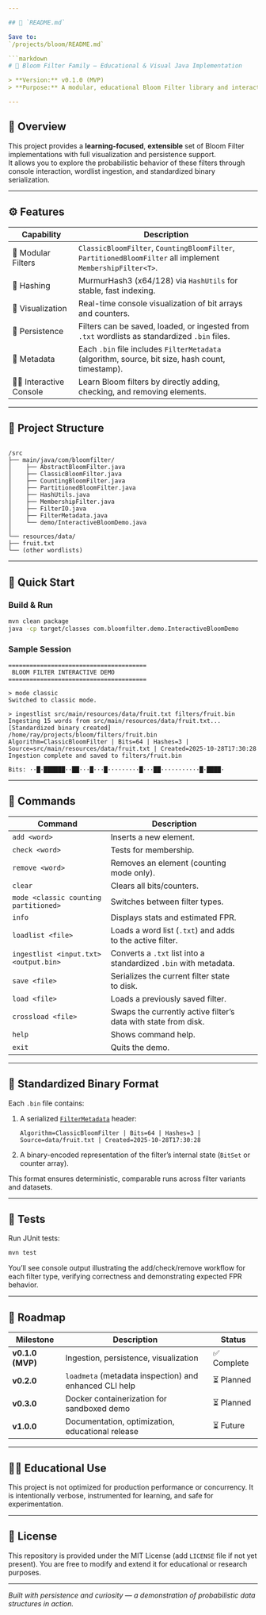 ```yaml
---

## 🧭 `README.md`

Save to:
`/projects/bloom/README.md`

```markdown
# 🌸 Bloom Filter Family — Educational & Visual Java Implementation

> **Version:** v0.1.0 (MVP)  
> **Purpose:** A modular, educational Bloom Filter library and interactive console tool designed to visualize, compare, and persist different Bloom Filter variants.

---
```


## 🧠 Overview

This project provides a **learning-focused**, **extensible** set of Bloom Filter implementations with full visualization and persistence support.  
It allows you to explore the probabilistic behavior of these filters through console interaction, wordlist ingestion, and standardized binary serialization.

---

## ⚙️ Features

| Capability | Description |
|-------------|-------------|
| 🧩 Modular Filters | `ClassicBloomFilter`, `CountingBloomFilter`, `PartitionedBloomFilter` all implement `MembershipFilter<T>`. |
| 🧮 Hashing | MurmurHash3 (x64/128) via `HashUtils` for stable, fast indexing. |
| 🧠 Visualization | Real-time console visualization of bit arrays and counters. |
| 💾 Persistence | Filters can be saved, loaded, or ingested from `.txt` wordlists as standardized `.bin` files. |
| 🧾 Metadata | Each `.bin` file includes `FilterMetadata` (algorithm, source, bit size, hash count, timestamp). |
| 🧑‍💻 Interactive Console | Learn Bloom filters by directly adding, checking, and removing elements. |

---

## 🧩 Project Structure

```

/src
├── main/java/com/bloomfilter/
│    ├── AbstractBloomFilter.java
│    ├── ClassicBloomFilter.java
│    ├── CountingBloomFilter.java
│    ├── PartitionedBloomFilter.java
│    ├── HashUtils.java
│    ├── MembershipFilter.java
│    ├── FilterIO.java
│    ├── FilterMetadata.java
│    └── demo/InteractiveBloomDemo.java
│
└── resources/data/
├── fruit.txt
└── (other wordlists)

````

---

## 🚀 Quick Start

### **Build & Run**
```bash
mvn clean package
java -cp target/classes com.bloomfilter.demo.InteractiveBloomDemo
````

### **Sample Session**

```
=======================================
 BLOOM FILTER INTERACTIVE DEMO 
=======================================

> mode classic
Switched to classic mode.

> ingestlist src/main/resources/data/fruit.txt filters/fruit.bin
Ingesting 15 words from src/main/resources/data/fruit.txt...
[Standardized binary created] /home/ray/projects/bloom/filters/fruit.bin
Algorithm=ClassicBloomFilter | Bits=64 | Hashes=3 | Source=src/main/resources/data/fruit.txt | Created=2025-10-28T17:30:28
Ingestion complete and saved to filters/fruit.bin

Bits: ··█·██████··██···█···█·········█···██···········█·████·
```

---

## 🧰 Commands

| Command                               | Description                                                      |               |                                |
|---------------------------------------|------------------------------------------------------------------|---------------|--------------------------------|
| `add <word>`                          | Inserts a new element.                                           |               |                                |
| `check <word>`                        | Tests for membership.                                            |               |                                |
| `remove <word>`                       | Removes an element (counting mode only).                         |               |                                |
| `clear`                               | Clears all bits/counters.                                        |               |                                |
| `mode <classic counting partitioned>` | Switches between filter types.                                   |               |                                |
| `info`                                | Displays stats and estimated FPR.                                |               |                                |
| `loadlist <file>`                     | Loads a word list (`.txt`) and adds to the active filter.        |               |                                |
| `ingestlist <input.txt> <output.bin>` | Converts a `.txt` list into a standardized `.bin` with metadata. |               |                                |
| `save <file>`                         | Serializes the current filter state to disk.                     |               |                                |
| `load <file>`                         | Loads a previously saved filter.                                 |               |                                |
| `crossload <file>`                    | Swaps the currently active filter’s data with state from disk.   |               |                                |
| `help`                                | Shows command help.                                              |               |                                |
| `exit`                                | Quits the demo.                                                  |               |                                |

---

## 💾 Standardized Binary Format

Each `.bin` file contains:

1. A serialized [`FilterMetadata`](src/main/java/com/bloomfilter/FilterMetadata.java) header:

   ```
   Algorithm=ClassicBloomFilter | Bits=64 | Hashes=3 | Source=data/fruit.txt | Created=2025-10-28T17:30:28
   ```
2. A binary-encoded representation of the filter’s internal state (`BitSet` or counter array).

This format ensures deterministic, comparable runs across filter variants and datasets.

---

## 🧪 Tests

Run JUnit tests:

```bash
mvn test
```

You’ll see console output illustrating the add/check/remove workflow for each filter type, verifying correctness and demonstrating expected FPR behavior.

---

## 🧱 Roadmap

| Milestone        | Description                                            | Status     |
| ---------------- | ------------------------------------------------------ | ---------- |
| **v0.1.0 (MVP)** | Ingestion, persistence, visualization                  | ✅ Complete |
| **v0.2.0**       | `loadmeta` (metadata inspection) and enhanced CLI help | ⏳ Planned  |
| **v0.3.0**       | Docker containerization for sandboxed demo             | ⏳ Planned  |
| **v1.0.0**       | Documentation, optimization, educational release       | ⏳ Future   |

---

## 🧑‍🎓 Educational Use

This project is not optimized for production performance or concurrency.
It is intentionally verbose, instrumented for learning, and safe for experimentation.

---

## 🧭 License

This repository is provided under the MIT License (add `LICENSE` file if not yet present).
You are free to modify and extend it for educational or research purposes.

---

*Built with persistence and curiosity — a demonstration of probabilistic data structures in action.*

````

